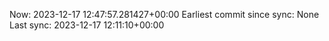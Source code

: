 Now: 2023-12-17 12:47:57.281427+00:00 Earliest commit since sync: None Last sync: 2023-12-17 12:11:10+00:00
